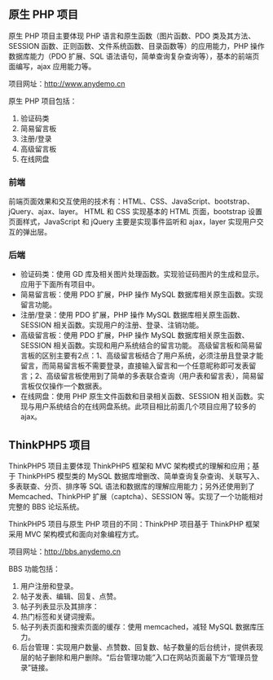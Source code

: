 ## 原生 PHP 项目  
原生 PHP 项目主要体现 PHP 语言和原生函数（图片函数、PDO 类及其方法、SESSION 函数、正则函数、文件系统函数、目录函数等）的应用能力，PHP 操作数据库能力（PDO 扩展、SQL 语法语句，简单查询复杂查询等），基本的前端页面编写，ajax 应用能力等。

项目网址：http://www.anydemo.cn

原生 PHP 项目包括：
1. 验证码类
2. 简易留言板
3. 注册/登录
4. 高级留言板
5. 在线网盘

### 前端
前端页面效果和交互使用的技术有：HTML、CSS、JavaScript、bootstrap、jQuery、ajax、layer。
HTML 和 CSS 实现基本的 HTML 页面，bootstrap 设置页面样式，JavaScript 和 jQuery 主要是实现事件监听和 ajax，layer 实现用户交互的弹出层。

### 后端
- 验证码类：使用 GD 库及相关图片处理函数。实现验证码图片的生成和显示。应用于下面所有项目中。
- 简易留言板：使用 PDO 扩展，PHP 操作 MySQL 数据库相关原生函数。实现留言功能。
- 注册/登录：使用 PDO 扩展，PHP 操作 MySQL 数据库相关原生函数、SESSION 相关函数。实现用户的注册、登录、注销功能。
- 高级留言板：使用 PDO 扩展，PHP 操作 MySQL 数据库相关原生函数、SESSION 相关函数。实现和用户系统结合的留言功能。
高级留言板和简易留言板的区别主要有2点：1、高级留言板结合了用户系统，必须注册且登录才能留言，而简易留言板不需要登录，直接输入留言和一个任意昵称即可发表留言；2、高级留言板使用到了简单的多表联合查询（用户表和留言表），简易留言板仅仅操作一个数据表。
- 在线网盘：使用 PHP 原生文件函数和目录相关函数、SESSION 相关函数。实现与用户系统结合的在线网盘系统。此项目相比前面几个项目应用了较多的 ajax。

## ThinkPHP5 项目
ThinkPHP5 项目主要体现 ThinkPHP5 框架和 MVC 架构模式的理解和应用；基于 ThinkPHP5 模型类的 MySQL 数据库增删改、简单查询复杂查询、关联写入、多表联查、分页、排序等 SQL 语法和数据库的理解应用能力；另外还使用到了 Memcached、ThinkPHP 扩展（captcha）、SESSION 等。实现了一个功能相对完整的 BBS 论坛系统。

ThinkPHP5 项目与原生 PHP 项目的不同：ThinkPHP 项目基于 ThinkPHP 框架采用 MVC 架构模式和面向对象编程方式。

项目网址：http://bbs.anydemo.cn

BBS 功能包括：
1. 用户注册和登录。
2. 帖子发表、编辑、回复、点赞。
3. 帖子列表显示及其排序：
4. 热门标签和关键词搜索。
5. 帖子列表页面和搜索页面的缓存：使用 memcached，减轻 MySQL 数据库压力。
6. 后台管理：实现用户数量、点赞数、回复数、帖子数量的后台统计，提供表现层的帖子删除和用户删除。“后台管理功能”入口在网站页面最下方“管理员登录”链接。